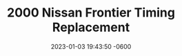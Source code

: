 ---
layout: post
title: "2000 Nissan Frontier Timing Replacement"
date: 2023-01-03 19:43:50 -0600
categories: jekyll update
---